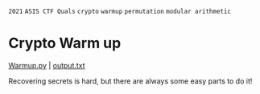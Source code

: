 `2021` `ASIS CTF Quals` `crypto` `warmup` `permutation` `modular arithmetic`  

# Crypto Warm up
[Warmup.py](./Warmup.py) | [output.txt](./output.txt)  

Recovering secrets is hard, but there are always some easy parts to do it!
